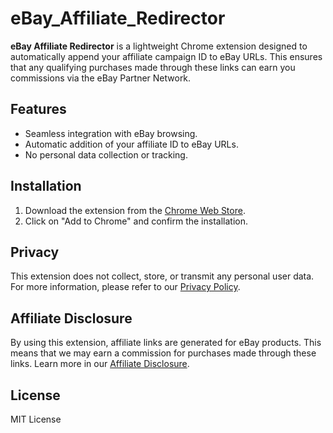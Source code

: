 # eBay_Affiliate_Redirector

**eBay Affiliate Redirector** is a lightweight Chrome extension designed to automatically append your affiliate campaign ID to eBay URLs. This ensures that any qualifying purchases made through these links can earn you commissions via the eBay Partner Network.

## Features

- Seamless integration with eBay browsing.
- Automatic addition of your affiliate ID to eBay URLs.
- No personal data collection or tracking.

## Installation

1. Download the extension from the [Chrome Web Store](#).
2. Click on "Add to Chrome" and confirm the installation.

## Privacy

This extension does not collect, store, or transmit any personal user data. For more information, please refer to our [Privacy Policy](https://tradexy.github.io/eBay_Affiliate_Redirector/privacy_policy.html).

## Affiliate Disclosure

By using this extension, affiliate links are generated for eBay products. This means that we may earn a commission for purchases made through these links. Learn more in our [Affiliate Disclosure](https://tradexy.github.io/eBay_Affiliate_Redirector/disclosure.html).

## License

MIT License
